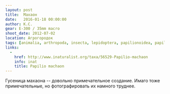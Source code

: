 ```yaml
---
layout: post
title:  Махаон
date:   2016-01-18 00:00:00
author: К.С.
gear: E-300 / 35mm macro
shoot_date: 2012-07-02
location: Агрогородок
tags: [animalia, arthropoda, insecta, lepidoptera, papilionoidea, papilionidae, papilio, papilio machaon]
links:
  -
    href: http://www.inaturalist.org/taxa/56529-Papilio-machaon
    info: inat
    title: Papilio machaon
---
```


Гусеница махаона -- довольно примечательное создание. Имаго тоже
примечательные, но фотографировать их намного труднее.
